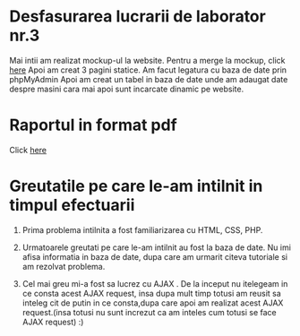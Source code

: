 # Desfasurarea lucrarii de laborator nr.3

Mai intii am realizat mockup-ul la website. Pentru a merge la mockup, click [here](https://app.moqups.com/PopusoiVictor/VudC1hgOf8/view/page/a04c76350)
Apoi am creat 3 pagini statice.
Am facut legatura cu baza de date prin phpMyAdmin 
Apoi am creat un tabel in baza de date unde am adaugat date despre masini cara mai apoi sunt incarcate dinamic pe website.


# Raportul in format pdf

Click [here](https://github.com/PopusoiVictor/MIDPS/blob/master/Laborator%203/Lab%20template.pdf)

# Greutatile pe care le-am intilnit in timpul efectuarii 

1) Prima problema intilnita a fost familiarizarea cu HTML, CSS, PHP.

2) Urmatoarele greutati pe care le-am intilnit au fost la baza de date. Nu imi afisa informatia in baza de date, dupa care am urmarit citeva tutoriale si am rezolvat problema.

3) Cel mai greu mi-a fost sa lucrez cu AJAX . De la inceput nu itelegeam in ce consta acest AJAX request, insa dupa mult timp totusi am reusit sa inteleg cit de putin in ce consta,dupa care apoi am realizat acest AJAX request.(insa totusi nu sunt increzut ca am inteles cum totusi se face AJAX request) :)